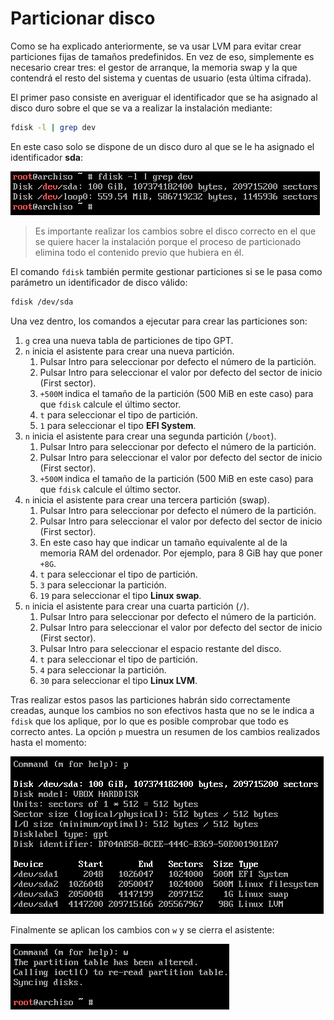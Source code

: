 # Particionar disco

Como se ha explicado anteriormente, se va usar LVM para evitar crear particiones fijas de tamaños predefinidos. En vez de eso, simplemente es necesario crear tres: el gestor de arranque, la memoria swap y la que contendrá el resto del sistema y cuentas de usuario (esta última cifrada).

El primer paso consiste en averiguar el identificador que se ha asignado al disco duro sobre el que se va a realizar la instalación mediante:

```bash
fdisk -l | grep dev
```

En este caso solo se dispone de un disco duro al que se le ha asignado el identificador **sda**:

![Salida mostrada por el comando fdisk](../images/fdisk-grep-dev.png)

>Es importante realizar los cambios sobre el disco correcto en el que se quiere hacer la instalación porque el proceso de particionado elimina todo el contenido previo que hubiera en él.

El comando `fdisk` también permite gestionar particiones si se le pasa como parámetro un identificador de disco válido:

```bash
fdisk /dev/sda
```

Una vez dentro, los comandos a ejecutar para crear las particiones son:

1. `g` crea una nueva tabla de particiones de tipo GPT.
2. `n` inicia el asistente para crear una nueva partición.
    1. Pulsar Intro para seleccionar por defecto el número de la partición.
    2. Pulsar Intro para seleccionar el valor por defecto del sector de inicio (First sector).
    3. `+500M` indica el tamaño de la partición (500 MiB en este caso) para que `fdisk` calcule el último sector.
    4. `t` para seleccionar el tipo de partición.
    5. `1` para seleccionar el tipo **EFI System**.
3. `n` inicia el asistente para crear una segunda partición (`/boot`).
    1. Pulsar Intro para seleccionar por defecto el número de la partición.
    2. Pulsar Intro para seleccionar el valor por defecto del sector de inicio (First sector).
    3. `+500M` indica el tamaño de la partición (500 MiB en este caso) para que `fdisk` calcule el último sector.
4. `n` inicia el asistente para crear una tercera partición (swap).
    1. Pulsar Intro para seleccionar por defecto el número de la partición.
    2. Pulsar Intro para seleccionar el valor por defecto del sector de inicio (First sector).
    3. En este caso hay que indicar un tamaño equivalente al de la memoria RAM del ordenador. Por ejemplo, para 8 GiB hay que poner `+8G`.
    4. `t` para seleccionar el tipo de partición.
    5. `3` para seleccionar la partición.
    6. `19` para seleccionar el tipo **Linux swap**.
5. `n` inicia el asistente para crear una cuarta partición (`/`).
    1. Pulsar Intro para seleccionar por defecto el número de la partición.
    2. Pulsar Intro para seleccionar el valor por defecto del sector de inicio (First sector).
    3. Pulsar Intro para seleccionar el espacio restante del disco.
    4. `t` para seleccionar el tipo de partición.
    5. `4` para seleccionar la partición.
    6. `30` para seleccionar el tipo **Linux LVM**.

Tras realizar estos pasos las particiones habrán sido correctamente creadas, aunque los cambios no son efectivos hasta que no se le indica a `fdisk` que los aplique, por lo que es posible comprobar que todo es correcto antes. La opción `p` muestra un resumen de los cambios realizados hasta el momento:

![Resumen de cambios a realizar por fdisk](../images/fdisk-resumen.png)

Finalmente se aplican los cambios con `w` y se cierra el asistente:

![Confirmar y aplicar cambios en fdisk](../images/fdisk-wipe.png)
